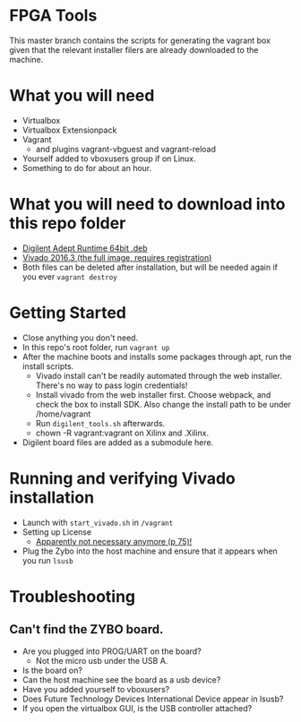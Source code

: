 # FPGA Tools
This master branch contains the scripts for generating the vagrant box given
that the relevant installer filers are already downloaded to the machine.

# What you will need
* Virtualbox
* Virtualbox Extensionpack
* Vagrant
  * and plugins vagrant-vbguest and vagrant-reload
* Yourself added to vboxusers group if on Linux.
* Something to do for about an hour.

# What you will need to download into this repo folder
* [Digilent Adept Runtime 64bit .deb](https://reference.digilentinc.com/reference/software/adept/start?redirect=1id=digilent_adept_2#software_downloads)
* [Vivado 2016.3 (the full image, requires registration)](http://www.xilinx.com/support/download.html)
* Both files can be deleted after installation, but will be needed again if you ever `vagrant destroy`

# Getting Started
* Close anything you don't need.
* In this repo's root folder, run `vagrant up`
* After the machine boots and installs some packages through apt, run the install scripts.
  * Vivado install can't be readily automated through the web installer. There's no way to pass login credentials!
  * Install vivado from the web installer first. Choose webpack, and check the box to install SDK. Also change the install path to be under /home/vagrant
  * Run `digilent_tools.sh` afterwards.
  * chown -R vagrant:vagrant on Xilinx and .Xilinx.
* Digilent board files are added as a submodule here.

# Running and verifying Vivado installation
* Launch with `start_vivado.sh` in `/vagrant`
* Setting up License
  * [Apparently not necessary anymore (p 75)!](http://www.xilinx.com/support/documentation/sw_manuals/xilinx2016_2/ug973-vivado-release-notes-install-license.pdf)
* Plug the Zybo into the host machine and ensure that it appears when you run `lsusb`

# Troubleshooting
## Can't find the ZYBO board.
* Are you plugged into PROG/UART on the board?
  * Not the micro usb under the USB A.
* Is the board on?
* Can the host machine see the board as a usb device?
* Have you added yourself to vboxusers?
* Does Future Technology Devices International Device appear in lsusb?
* If you open the virtualbox GUI, is the USB controller attached?
